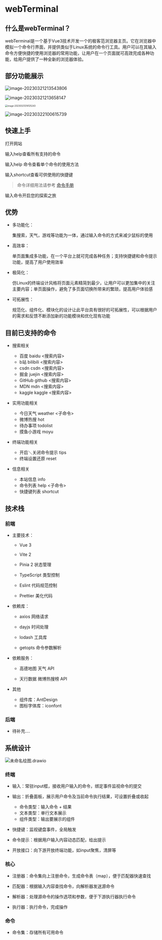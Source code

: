 # webTerminal

## 什么是webTerminal？

​		webTerminal是一个基于Vue3技术开发一个的极客范浏览器主页。它在浏览器中模拟一个命令行界面，并提供类似于Linux系统的命令行工具。用户可以在其输入命令方便快捷的使用浏览器的常用功能，让用户在一个页面就可高效完成各种功能，给用户提供了一种全新的浏览器体验。

## 部分功能展示

![image-20230321213543806](D:\Typora\photos\image-20230321213543806.png)

![image-20230321213658147](D:\Typora\photos\image-20230321213658147.png)

<img src="D:\Typora\photos\image-20230321214125243.png" alt="image-20230321214125243" style="zoom:50%;" />

![image-20230322100615739](D:\Typora\photos\hot.png)



## 快速上手

打开网站

输入help查看所有支持的命令

输入help 命令查看单个命令的使用方法

输入shortcut查看可供使用的快捷键

> 命令详细用法请参考  [命令手册]()

输入命令开启您的探索之旅

## 优势

- 多功能化：

  ​    集搜索，天气，游戏等功能为一体，通过输入命令的方式来减少鼠标的使用

- 高效率：

  ​    单页面集成多功能，在一个平台上就可完成各种任务；支持快捷键和命令提示功能，提高了用户使用效率

- 极简化：

  ​    仿Linux的终端设计风格将页面元素精简到最少，让用户可以更加集中的关注主要内容；单页面操作，避免了多页面切换所带来的繁琐，提高用户体验感

- 可拓展性：

  ​    规范化、组件化、模块化的设计让此平台具有很好的可拓展性，可以根据用户的需求和反馈不断添加新的功能模块和优化现有功能

## 目前已支持的命令

- 搜索相关
  - 百度          baidu  <搜索内容>
  - b站           bilibili  <搜索内容>
  - csdn          csdn  <搜索内容>
  - 掘金          juejin  <搜索内容>
  - GitHub          github  <搜索内容>
  - MDN          mdn  <搜索内容>
  - kaggle          kaggle  <搜索内容>

- 实用功能相关
  - 今日天气          weather  <子命令>
  - 微博热搜          hot
  - 待办事项          todolist
  - 摸鱼小游戏          moyu

- 终端功能相关
  - 开启＼关闭命令提示          tips
  - 终端设置还原          reset

- 信息相关
  - 本站信息          info
  - 命令列表          help  <子命令>
  - 快捷键列表          shortcut

## 技术栈

### 前端

- 主要技术：

  - Vue 3

  - Vite 2

  - Pinia 2 状态管理

  - TypeScript 类型控制

  - Eslint 代码规范控制

  - Prettier 美化代码

- 依赖库：

  - axios 网络请求

  - dayjs 时间处理

  - lodash 工具库

  - getopts 命令参数解析

- 依赖服务：

  - 高德地图  天气 API

  - 天行数据  微博热搜榜 API

- 其他

  - 组件库：AntDesign
  - 图标字体库：iconfont

### 后端

- 待补充....

## 系统设计

![未命名绘图.drawio](D:\Typora\photos\未命名绘图.drawio.png)

### 终端

- 输入：常驻input框，接收用户输入的命令，绑定事件监视命令的提交
- 输出：折叠面板，展示用户命令及当前命令执行结果，可设置折叠或收起
  - 命令类型：输入命令 + 结果
  - 文本类型：单行文本展示
  - 组件类型：输出要展示的组件

- 快捷键：监视键盘事件，全局触发
- 命令提示：根据用户输入内容动态匹配，给出提示
- 开放接口：向下游开放终端功能，如input聚焦，清屏等

### 核心

- 注册器：命令集向上注册命令，生成命令表（map），便于匹配器快速查找
- 匹配器：根据输入内容查找命令，向解析器发送源命令

- 解析器：处理源命令的操作选项和参数，便于下游执行器执行命令
- 执行器：执行命令，完成操作

### 命令

- 命令集：存储所有可用命令

